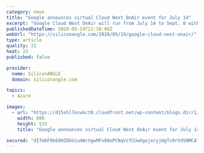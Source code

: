```yaml
---
category: news
title: "Google announces virtual Cloud Next OnAir event for July 14"
excerpt: "Google Cloud Next OnAir will run from July 14 to Sept. 8 with more than 200 sessions covering various topics, the search giant announced today. Google in previous years used the event to introduce new products for its cloud platform."
publishedDateTime: 2020-05-19T21:38:00Z
webUrl: "https://siliconangle.com/2020/05/19/google-cloud-next-onair/"
type: article
quality: 22
heat: 22
published: false

provider:
  name: SiliconANGLE
  domain: siliconangle.com

topics:
  - Azure

images:
  - url: "https://d15shllkswkct0.cloudfront.net/wp-content/blogs.dir/1/files/2020/05/Google-Next18_Day-0-7532-800x533.jpg"
    width: 800
    height: 533
    title: "Google announces virtual Cloud Next OnAir event for July 14"

secured: "dIfmbF9bEOHZ8bVzu4WcVgwMFx08oPCNqVzfCUwXgejeryjHgTx9rVdSNMCATt6Vknq8F76ilo4DQjaNuiX1ODWqVjbb8EHOdSVLTQjJOCcNdCkmwLcjK6RIW5a5IoGfPElCCCdsPpIM6BejvcfpsRzOgsObCxYnotsYwmcJCZo0TWyvh0R9l4+eB3Cr/c1oHmoLPsEM/qTsQhJiHJNREO+xZzF+0QexWTgm/NA40qE2FD94FV67hzrIyHsEQG4nEQOEvVcgMVSJszv/+hSSWSQ5T0GGWQxXZRaUuvDA9aChWCGBexGN+zTF7gxaAegksw3/JgYArduLi5jucR1ASlIczLo3i3gjltvGpJqOAv6JOjmPQDvyDoWLaeSkmVeUjg6VxJe/b2nCv/wJ1BMYDqBe4Ci6ixKm+sl64Z5gW476K6EUaG2CQHI2cxJ17PQVjZipO6NUHRgQGkDknAsnSPFGT5MNe+CDPTsGcv8qCVI=;WdwRu7l+yRfr3aO48p7bhQ=="
---
```



